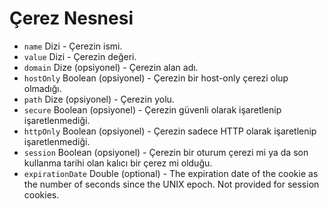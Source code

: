 # Çerez Nesnesi

* `name` Dizi - Çerezin ismi.
* `value` Dizi - Çerezin değeri.
* `domain` Dize (opsiyonel) - Çerezin alan adı.
* `hostOnly` Boolean (opsiyonel) - Çerezin bir host-only çerezi olup olmadığı.
* `path` Dize (opsiyonel) - Çerezin yolu.
* `secure` Boolean (opsiyonel) - Çerezin güvenli olarak işaretlenip işaretlenmediği.
* `httpOnly` Boolean (opsiyonel) - Çerezin sadece HTTP olarak işaretlenip işaretlenmediği.
* `session` Boolean (opsiyonel) - Çerezin bir oturum çerezi mi ya da son kullanma tarihi olan kalıcı bir çerez mi olduğu.
* `expirationDate` Double (optional) - The expiration date of the cookie as the number of seconds since the UNIX epoch. Not provided for session cookies.